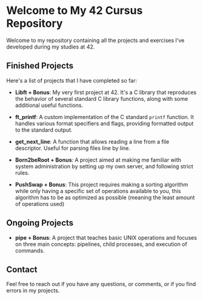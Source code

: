 # Welcome to My 42 Cursus Repository

Welcome to my repository containing all the projects and exercises I've developed during my studies at 42.

## Finished Projects

Here's a list of projects that I have completed so far:

- **Libft + Bonus**: My very first project at 42. It's a C library that reproduces the behavior of several standard C library functions, along with some additional useful functions.

- **ft_printf**: A custom implementation of the C standard `printf` function. It handles various format specifiers and flags, providing formatted output to the standard output.

- **get_next_line**: A function that allows reading a line from a file descriptor. Useful for parsing files line by line.

- **Born2beRoot + Bonus**: A project aimed at making me familiar with system administration by setting up my own server, and following strict rules.

- **PushSwap + Bonus**: This project requires making a sorting algorithm while only having a specific set of operations available to you, this algorithm has to be as optimized as possible (meaning the least amount of operations used)

## Ongoing Projects

- **pipe + Bonus**: A project that teaches basic UNIX operations and focuses on three main concepts: pipelines, child processes, and execution of commands.

## Contact

Feel free to reach out if you have any questions, or comments, or if you find errors in my projects.
